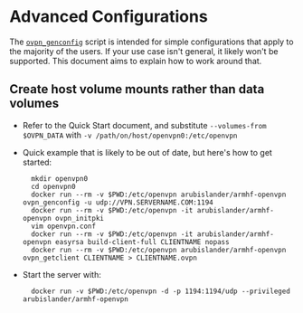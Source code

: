 # Advanced Configurations

The [`ovpn_genconfig`](/bin/ovpn_genconfig) script is intended for simple configurations that apply to the majority of the users.  If your use case isn't general, it likely won't be supported.  This document aims to explain how to work around that.

## Create host volume mounts rather than data volumes

* Refer to the Quick Start document, and substitute `--volumes-from $OVPN_DATA` with `-v /path/on/host/openvpn0:/etc/openvpn`
* Quick example that is likely to be out of date, but here's how to get started:

        mkdir openvpn0
        cd openvpn0
        docker run --rm -v $PWD:/etc/openvpn arubislander/armhf-openvpn ovpn_genconfig -u udp://VPN.SERVERNAME.COM:1194
        docker run --rm -v $PWD:/etc/openvpn -it arubislander/armhf-openvpn ovpn_initpki
        vim openvpn.conf
        docker run --rm -v $PWD:/etc/openvpn -it arubislander/armhf-openvpn easyrsa build-client-full CLIENTNAME nopass
        docker run --rm -v $PWD:/etc/openvpn arubislander/armhf-openvpn ovpn_getclient CLIENTNAME > CLIENTNAME.ovpn

* Start the server with:

        docker run -v $PWD:/etc/openvpn -d -p 1194:1194/udp --privileged arubislander/armhf-openvpn
